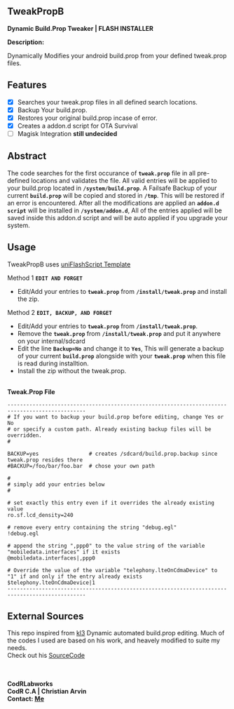 ## TweakPropB
**Dynamic Build.Prop Tweaker | FLASH INSTALLER**

**Description:**

Dynamically Modifies your android build.prop from your defined tweak.prop files.


## Features
- [x] Searches your tweak.prop files in all defined search locations.
- [x] Backup Your build.prop.
- [x] Restores your original build.prop incase of error.
- [x] Creates a addon.d script for OTA Survival
- [ ] Magisk Integration **still undecided**

## Abstract
The code searches for the first occurance of **`tweak.prop`** file in all pre-defined locations and validates the file.
All valid entries will be applied to your build.prop located in **`/system/build.prop`**.
A Failsafe Backup of your current **`build.prop`** will be copied and stored in **`/tmp`**. This will be restored if an error is encountered.
After all the modifications are applied an **`addon.d script`** will be installed in **`/system/addon.d`**, All of the entries applied will be saved inside this addon.d script and will be auto applied if you upgrade your system.


## Usage
TweakPropB uses [uniFlashScript Template](https://github.com/nivranaitsirhc/uniFlashScript)

Method 1 **`EDIT AND FORGET`** <br/>
* Edit/Add your entries to **`tweak.prop`** from **`/install/tweak.prop`** and install the zip.

Method 2 **`EDIT, BACKUP, AND FORGET`**
* Edit/Add your entries to **`tweak.prop`** from **`/install/tweak.prop`**.
* Remove the **`tweak.prop`** from **`/install/tweak.prop`** and put it anywhere on your internal/sdcard
* Edit the line **`Backup=No`** and change it to **`Yes`**, This will generate a backup of your current **`build.prop`** alongside with your **`tweak.prop`** when this file is read during installtion.
* Install the zip without the tweak.prop.
<br/><br/>

**Tweak.Prop File** 
```
-----------------------------------------------------------------------------------------------
# If you want to backup your build.prop before editing, change Yes or No
# or specify a custom path. Already existing backup files will be overridden.
#

BACKUP=yes                # creates /sdcard/build.prop.backup since tweak.prop resides there
#BACKUP=/foo/bar/foo.bar  # chose your own path

#
# simply add your entries below
#

# set exactly this entry even if it overrides the already existing value
ro.sf.lcd_density=240

# remove every entry containing the string "debug.egl"
!debug.egl

# append the string ",ppp0" to the value string of the variable "mobiledata.interfaces" if it exists
@mobiledata.interfaces|,ppp0

# Override the value of the variable "telephony.lteOnCdmaDevice" to "1" if and only if the entry already exists
$telephony.lteOnCdmaDevice|1
-----------------------------------------------------------------------------------------------
```

## External Sources
This repo inspired from [kl3](https://forum.xda-developers.com/showthread.php?t=2664332) Dynamic automated build.prop editing.
Much of the codes I used are based on his work, and heavely modified to suite my needs.<br/>
Check out his [SourceCode](https://notabug.org/kl3/tweakprop)


<br /> <br />
**CodRLabworks** <br />
**CodR C.A | Christian Arvin** <br/>
**Contact: [Me](mailto:naitsirhc.uriel@gmail.com)**<br />
